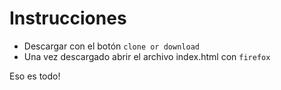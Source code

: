 # Instrucciones

- Descargar con el botón `clone or download`
- Una vez descargado abrir el archivo index.html con `firefox`

Eso es todo!
